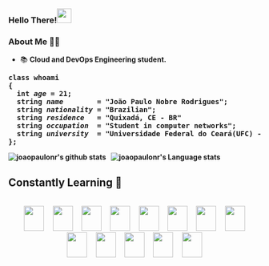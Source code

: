 ### Hello There!<img src="https://github.com/TheDudeThatCode/TheDudeThatCode/blob/master/Assets/Hi.gif" width="29px">
### About Me 👨‍💻 
* 📚 <b>Cloud and DevOps Engineering student.
<pre>
class whoami
{
  <strong>int</strong> <i>age</i> = 21;
  <strong>string</strong> <i>name</i>        = "João Paulo Nobre Rodrigues";
  <strong>string</strong> <i>nationality</i> = "Brazilian";
  <strong>string</strong> <i>residence</i>   = "Quixadá, CE - BR"
  <strong>string</strong> <i>occupation</i>  = "Student in computer networks"; 
  <strong>string</strong> <i>university</i>  = "Universidade Federal do Ceará(UFC) - Campus Quixadá";
};
</pre>
![joaopaulonr's github stats](https://github-readme-stats.vercel.app/api?username=joaopaulonr&show_icons=true&hide_border=true)&nbsp;&nbsp;
![joaopaulonr's Language stats](https://github-readme-stats-eight-theta.vercel.app/api/top-langs/?username=joaopaulonr&layout=compact&langs_count=8&hide_border=true)
<br />
## Constantly Learning 🚀
<div style="display: inline-block;" align="center"><br>
    <img height="50" width="40" hspace="7" src="https://cdn.jsdelivr.net/gh/devicons/devicon/icons/amazonwebservices/amazonwebservices-original.svg" />
    <img height="50" width="40" hspace="7" src="https://cdn.jsdelivr.net/gh/devicons/devicon/icons/googlecloud/googlecloud-original.svg" />
    <img height="50" width="40" hspace="7" src="https://cdn.jsdelivr.net/gh/devicons/devicon/icons/terraform/terraform-original.svg" />
    <img height="50" width="40" hspace="7" src="https://cdn.jsdelivr.net/gh/devicons/devicon/icons/docker/docker-plain.svg" />
    <img height="50" width="40" hspace="7" src="https://cdn.jsdelivr.net/gh/devicons/devicon/icons/kubernetes/kubernetes-plain.svg" />
    <img height="50" width="40" hspace="7" src="https://cdn.jsdelivr.net/gh/devicons/devicon/icons/grafana/grafana-original.svg" />
    <img height="50" width="40" hspace="7" src="https://cdn.jsdelivr.net/gh/devicons/devicon/icons/prometheus/prometheus-original.svg" />
    <img height="50" width="40" hspace="7" src="https://cdn.jsdelivr.net/gh/devicons/devicon/icons/bash/bash-original.svg" />
    <img height="50" width="40" hspace="7" src="https://cdn.jsdelivr.net/gh/devicons/devicon/icons/linux/linux-original.svg" />
    <img height="50" width="40" hspace="7" src="https://cdn.jsdelivr.net/gh/devicons/devicon/icons/git/git-original.svg" />
    <img height="50" width="40" hspace="7" src="https://cdn.jsdelivr.net/gh/devicons/devicon/icons/python/python-original.svg" />
    <img height="50" width="40" hspace="7" src="https://cdn.jsdelivr.net/gh/devicons/devicon/icons/nodejs/nodejs-original.svg" />
    <img height="50" width="40" hspace="7" src="https://cdn.jsdelivr.net/gh/devicons/devicon/icons/cplusplus/cplusplus-plain.svg" />
</div>
